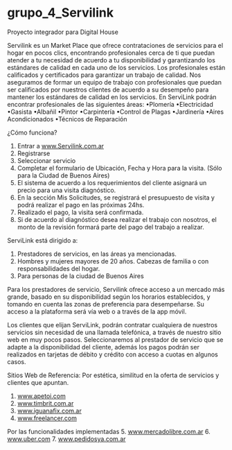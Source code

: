 # grupo_4_Servilink
Proyecto integrador para Digital House

Servilink es un Market Place que ofrece contrataciones de servicios para el hogar en pocos clics, encontrando profesionales cerca de ti que puedan atender a tu necesidad de acuerdo a tu disponibilidad y garantizando los estándares de calidad en cada uno de los servicios. 
Los profesionales están calificados y certificados para garantizar un trabajo de calidad. Nos aseguramos de formar un equipo de trabajo con profesionales que puedan ser calificados por nuestros clientes de acuerdo a su desempeño para mantener los estándares de calidad en los servicios. 
En ServiLink podrán encontrar profesionales de las siguientes áreas: •Plomería •Electricidad •Gasista •Albañil •Pintor •Carpintería •Control de Plagas •Jardinería •Aires Acondicionados •Técnicos de Reparación

¿Cómo funciona?
1.	Entrar a www.Servilink.com.ar
2.	Registrarse 
3.	Seleccionar servicio
4.	Completar el formulario de Ubicación, Fecha y Hora para la visita. (Sólo para la Ciudad de Buenos Aires)
5.	El sistema de acuerdo a los requerimientos del cliente asignará un precio para una visita diagnóstico. 
6.	En la sección Mis Solicitudes, se registrará el presupuesto de visita y podrá realizar el pago en las próximas 24hs. 
7.	Realizado el pago, la visita será confirmada.
8.	Si de acuerdo al diagnóstico desea realizar el trabajo con nosotros, el monto de la revisión formará parte del pago del trabajo a realizar.

ServiLink está dirigido a:
1.  Prestadores de servicios, en las áreas ya mencionadas.
2.  Hombres y mujeres mayores de 20 años. Cabezas de familia o con responsabilidades del hogar.
3. 	Para personas de la ciudad de Buenos Aires

Para los prestadores de servicio, Servilink ofrece acceso a un mercado más grande, basado en su disponibilidad según los horarios establecidos, y tomando en cuenta las zonas de preferencia para desempeñarse. 
Su acceso a la plataforma será vía web o a través de la app móvil.

Los clientes que elijan ServiLink, podrán contratar cualquiera de nuestros servicios sin necesidad de una llamada telefónica, a través de nuestro sitio web en muy pocos pasos. Seleccionaremos al prestador de servicio que se adapte a la disponibilidad del cliente, además los pagos podrán ser realizados en tarjetas de débito y crédito con acceso a cuotas en algunos casos. 

Sitios Web de Referencia: 
Por estética, similitud en la oferta de servicios y clientes que apuntan.
1.  www.apetoi.com
2.  www.timbrit.com.ar 
3.  www.iguanafix.com.ar
4.  www.freelancer.com

Por las funcionalidades implementadas
5.  www.mercadolibre.com.ar
6.  www.uber.com
7.  www.pedidosya.com.ar


